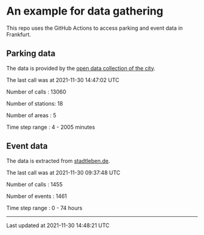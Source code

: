 # An example for data gathering

This repo uses the GitHub Actions to access parking and event data in Frankfurt.

## Parking data
The data is provided by the [open data collection of the city](https://www.offenedaten.frankfurt.de/).

The last call was at 2021-11-30 14:47:02 UTC

Number of calls   : 13060

Number of stations:    18

Number of areas   :     5

Time step range   :     4 -  2005 minutes


## Event data
The data is extracted from [stadtleben.de](https://stadtleben.de/frankfurt/).

The last call was at 2021-11-30 09:37:48 UTC

Number of calls   : 1455

Number of events  : 1461

Time step range   :    0 -   74 hours


----

Last updated at 2021-11-30 14:48:21 UTC
